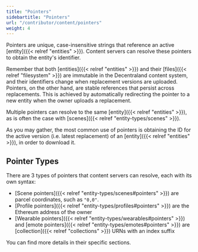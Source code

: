 ```yaml
---
title: "Pointers"
sidebartitle: "Pointers"
url: "/contributor/content/pointers"
weight: 4
---
```


Pointers are unique, case-insensitive strings that reference an active [entity]({{< relref "entities" >}}). Content servers can resolve these pointers to obtain the entity's identifier.

Remember that both [entities]({{< relref "entities" >}}) and their [files]({{< relref "filesystem" >}}) are immutable in the Decentraland content system, and their identifiers change when replacement versions are uploaded. Pointers, on the other hand, are stable references that persist across replacements. This is achieved by automatically redirecting the pointer to a new entity when the owner uploads a replacement.

Multiple pointers can resolve to the same [entity]({{< relref "entities" >}}), as is often the case with [scenes]({{< relref "entity-types/scenes" >}}).

As you may gather, the most common use of pointers is obtaining the ID for the active version (i.e. latest replacement) of an [entity]({{< relref "entities" >}}), in order to download it.

## Pointer Types

There are 3 types of pointers that content servers can resolve, each with its own syntax:

- [Scene pointers]({{< relref "entity-types/scenes#pointers" >}}) are parcel coordinates, such as `"0,0"`.
- [Profile pointers]({{< relref "entity-types/profiles#pointers" >}}) are the Ethereum address of the owner
- [Wearable pointers]({{< relref "entity-types/wearables#pointers" >}}) and [emote pointers]({{< relref "entity-types/emotes#pointers" >}}) are [collection]({{< relref "collections" >}}) URNs with an index suffix

You can find more details in their specific sections.

